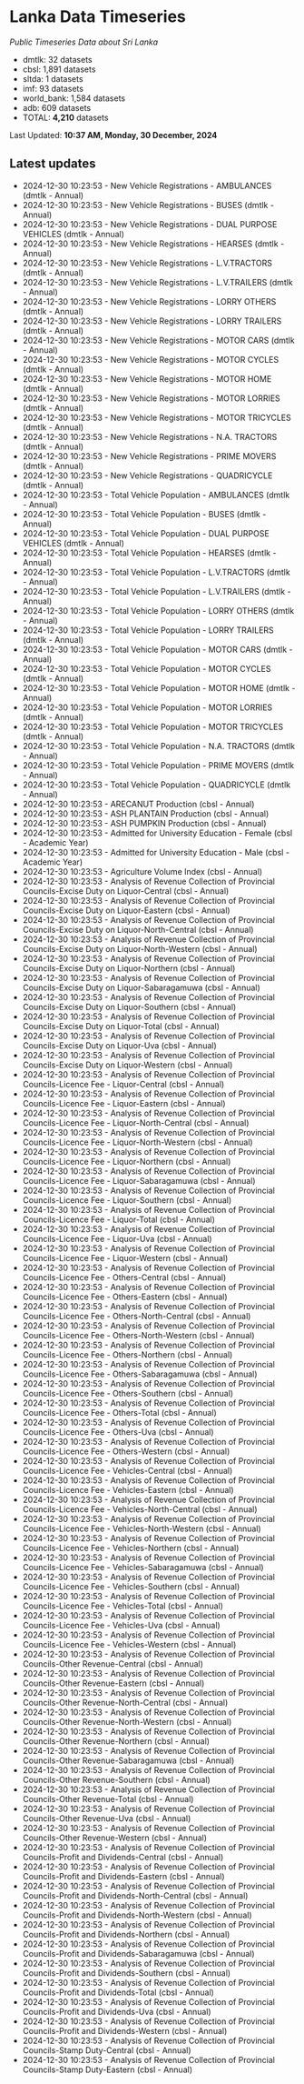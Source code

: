 # Lanka Data Timeseries
*Public Timeseries Data about Sri Lanka*

* dmtlk: 32 datasets
* cbsl: 1,891 datasets
* sltda: 1 datasets
* imf: 93 datasets
* world_bank: 1,584 datasets
* adb: 609 datasets
* TOTAL: **4,210** datasets

Last Updated: **10:37 AM, Monday, 30 December, 2024**

## Latest updates

* 2024-12-30 10:23:53 - New Vehicle Registrations - AMBULANCES (dmtlk - Annual)
* 2024-12-30 10:23:53 - New Vehicle Registrations - BUSES (dmtlk - Annual)
* 2024-12-30 10:23:53 - New Vehicle Registrations - DUAL PURPOSE VEHICLES (dmtlk - Annual)
* 2024-12-30 10:23:53 - New Vehicle Registrations - HEARSES (dmtlk - Annual)
* 2024-12-30 10:23:53 - New Vehicle Registrations - L.V.TRACTORS (dmtlk - Annual)
* 2024-12-30 10:23:53 - New Vehicle Registrations - L.V.TRAILERS (dmtlk - Annual)
* 2024-12-30 10:23:53 - New Vehicle Registrations - LORRY OTHERS (dmtlk - Annual)
* 2024-12-30 10:23:53 - New Vehicle Registrations - LORRY TRAILERS (dmtlk - Annual)
* 2024-12-30 10:23:53 - New Vehicle Registrations - MOTOR CARS (dmtlk - Annual)
* 2024-12-30 10:23:53 - New Vehicle Registrations - MOTOR CYCLES (dmtlk - Annual)
* 2024-12-30 10:23:53 - New Vehicle Registrations - MOTOR HOME (dmtlk - Annual)
* 2024-12-30 10:23:53 - New Vehicle Registrations - MOTOR LORRIES (dmtlk - Annual)
* 2024-12-30 10:23:53 - New Vehicle Registrations - MOTOR TRICYCLES (dmtlk - Annual)
* 2024-12-30 10:23:53 - New Vehicle Registrations - N.A. TRACTORS (dmtlk - Annual)
* 2024-12-30 10:23:53 - New Vehicle Registrations - PRIME MOVERS (dmtlk - Annual)
* 2024-12-30 10:23:53 - New Vehicle Registrations - QUADRICYCLE (dmtlk - Annual)
* 2024-12-30 10:23:53 - Total Vehicle Population - AMBULANCES (dmtlk - Annual)
* 2024-12-30 10:23:53 - Total Vehicle Population - BUSES (dmtlk - Annual)
* 2024-12-30 10:23:53 - Total Vehicle Population - DUAL PURPOSE VEHICLES (dmtlk - Annual)
* 2024-12-30 10:23:53 - Total Vehicle Population - HEARSES (dmtlk - Annual)
* 2024-12-30 10:23:53 - Total Vehicle Population - L.V.TRACTORS (dmtlk - Annual)
* 2024-12-30 10:23:53 - Total Vehicle Population - L.V.TRAILERS (dmtlk - Annual)
* 2024-12-30 10:23:53 - Total Vehicle Population - LORRY OTHERS (dmtlk - Annual)
* 2024-12-30 10:23:53 - Total Vehicle Population - LORRY TRAILERS (dmtlk - Annual)
* 2024-12-30 10:23:53 - Total Vehicle Population - MOTOR CARS (dmtlk - Annual)
* 2024-12-30 10:23:53 - Total Vehicle Population - MOTOR CYCLES (dmtlk - Annual)
* 2024-12-30 10:23:53 - Total Vehicle Population - MOTOR HOME (dmtlk - Annual)
* 2024-12-30 10:23:53 - Total Vehicle Population - MOTOR LORRIES (dmtlk - Annual)
* 2024-12-30 10:23:53 - Total Vehicle Population - MOTOR TRICYCLES (dmtlk - Annual)
* 2024-12-30 10:23:53 - Total Vehicle Population - N.A. TRACTORS (dmtlk - Annual)
* 2024-12-30 10:23:53 - Total Vehicle Population - PRIME MOVERS (dmtlk - Annual)
* 2024-12-30 10:23:53 - Total Vehicle Population - QUADRICYCLE (dmtlk - Annual)
* 2024-12-30 10:23:53 - ARECANUT Production (cbsl - Annual)
* 2024-12-30 10:23:53 - ASH PLANTAIN Production (cbsl - Annual)
* 2024-12-30 10:23:53 - ASH PUMPKIN Production (cbsl - Annual)
* 2024-12-30 10:23:53 - Admitted for University Education - Female (cbsl - Academic Year)
* 2024-12-30 10:23:53 - Admitted for University Education - Male (cbsl - Academic Year)
* 2024-12-30 10:23:53 - Agriculture Volume Index (cbsl - Annual)
* 2024-12-30 10:23:53 - Analysis of Revenue Collection of Provincial Councils-Excise Duty on Liquor-Central (cbsl - Annual)
* 2024-12-30 10:23:53 - Analysis of Revenue Collection of Provincial Councils-Excise Duty on Liquor-Eastern (cbsl - Annual)
* 2024-12-30 10:23:53 - Analysis of Revenue Collection of Provincial Councils-Excise Duty on Liquor-North-Central (cbsl - Annual)
* 2024-12-30 10:23:53 - Analysis of Revenue Collection of Provincial Councils-Excise Duty on Liquor-North-Western (cbsl - Annual)
* 2024-12-30 10:23:53 - Analysis of Revenue Collection of Provincial Councils-Excise Duty on Liquor-Northern (cbsl - Annual)
* 2024-12-30 10:23:53 - Analysis of Revenue Collection of Provincial Councils-Excise Duty on Liquor-Sabaragamuwa (cbsl - Annual)
* 2024-12-30 10:23:53 - Analysis of Revenue Collection of Provincial Councils-Excise Duty on Liquor-Southern (cbsl - Annual)
* 2024-12-30 10:23:53 - Analysis of Revenue Collection of Provincial Councils-Excise Duty on Liquor-Total (cbsl - Annual)
* 2024-12-30 10:23:53 - Analysis of Revenue Collection of Provincial Councils-Excise Duty on Liquor-Uva (cbsl - Annual)
* 2024-12-30 10:23:53 - Analysis of Revenue Collection of Provincial Councils-Excise Duty on Liquor-Western (cbsl - Annual)
* 2024-12-30 10:23:53 - Analysis of Revenue Collection of Provincial Councils-Licence Fee - Liquor-Central (cbsl - Annual)
* 2024-12-30 10:23:53 - Analysis of Revenue Collection of Provincial Councils-Licence Fee - Liquor-Eastern (cbsl - Annual)
* 2024-12-30 10:23:53 - Analysis of Revenue Collection of Provincial Councils-Licence Fee - Liquor-North-Central (cbsl - Annual)
* 2024-12-30 10:23:53 - Analysis of Revenue Collection of Provincial Councils-Licence Fee - Liquor-North-Western (cbsl - Annual)
* 2024-12-30 10:23:53 - Analysis of Revenue Collection of Provincial Councils-Licence Fee - Liquor-Northern (cbsl - Annual)
* 2024-12-30 10:23:53 - Analysis of Revenue Collection of Provincial Councils-Licence Fee - Liquor-Sabaragamuwa (cbsl - Annual)
* 2024-12-30 10:23:53 - Analysis of Revenue Collection of Provincial Councils-Licence Fee - Liquor-Southern (cbsl - Annual)
* 2024-12-30 10:23:53 - Analysis of Revenue Collection of Provincial Councils-Licence Fee - Liquor-Total (cbsl - Annual)
* 2024-12-30 10:23:53 - Analysis of Revenue Collection of Provincial Councils-Licence Fee - Liquor-Uva (cbsl - Annual)
* 2024-12-30 10:23:53 - Analysis of Revenue Collection of Provincial Councils-Licence Fee - Liquor-Western (cbsl - Annual)
* 2024-12-30 10:23:53 - Analysis of Revenue Collection of Provincial Councils-Licence Fee - Others-Central (cbsl - Annual)
* 2024-12-30 10:23:53 - Analysis of Revenue Collection of Provincial Councils-Licence Fee - Others-Eastern (cbsl - Annual)
* 2024-12-30 10:23:53 - Analysis of Revenue Collection of Provincial Councils-Licence Fee - Others-North-Central (cbsl - Annual)
* 2024-12-30 10:23:53 - Analysis of Revenue Collection of Provincial Councils-Licence Fee - Others-North-Western (cbsl - Annual)
* 2024-12-30 10:23:53 - Analysis of Revenue Collection of Provincial Councils-Licence Fee - Others-Northern (cbsl - Annual)
* 2024-12-30 10:23:53 - Analysis of Revenue Collection of Provincial Councils-Licence Fee - Others-Sabaragamuwa (cbsl - Annual)
* 2024-12-30 10:23:53 - Analysis of Revenue Collection of Provincial Councils-Licence Fee - Others-Southern (cbsl - Annual)
* 2024-12-30 10:23:53 - Analysis of Revenue Collection of Provincial Councils-Licence Fee - Others-Total (cbsl - Annual)
* 2024-12-30 10:23:53 - Analysis of Revenue Collection of Provincial Councils-Licence Fee - Others-Uva (cbsl - Annual)
* 2024-12-30 10:23:53 - Analysis of Revenue Collection of Provincial Councils-Licence Fee - Others-Western (cbsl - Annual)
* 2024-12-30 10:23:53 - Analysis of Revenue Collection of Provincial Councils-Licence Fee - Vehicles-Central (cbsl - Annual)
* 2024-12-30 10:23:53 - Analysis of Revenue Collection of Provincial Councils-Licence Fee - Vehicles-Eastern (cbsl - Annual)
* 2024-12-30 10:23:53 - Analysis of Revenue Collection of Provincial Councils-Licence Fee - Vehicles-North-Central (cbsl - Annual)
* 2024-12-30 10:23:53 - Analysis of Revenue Collection of Provincial Councils-Licence Fee - Vehicles-North-Western (cbsl - Annual)
* 2024-12-30 10:23:53 - Analysis of Revenue Collection of Provincial Councils-Licence Fee - Vehicles-Northern (cbsl - Annual)
* 2024-12-30 10:23:53 - Analysis of Revenue Collection of Provincial Councils-Licence Fee - Vehicles-Sabaragamuwa (cbsl - Annual)
* 2024-12-30 10:23:53 - Analysis of Revenue Collection of Provincial Councils-Licence Fee - Vehicles-Southern (cbsl - Annual)
* 2024-12-30 10:23:53 - Analysis of Revenue Collection of Provincial Councils-Licence Fee - Vehicles-Total (cbsl - Annual)
* 2024-12-30 10:23:53 - Analysis of Revenue Collection of Provincial Councils-Licence Fee - Vehicles-Uva (cbsl - Annual)
* 2024-12-30 10:23:53 - Analysis of Revenue Collection of Provincial Councils-Licence Fee - Vehicles-Western (cbsl - Annual)
* 2024-12-30 10:23:53 - Analysis of Revenue Collection of Provincial Councils-Other Revenue-Central (cbsl - Annual)
* 2024-12-30 10:23:53 - Analysis of Revenue Collection of Provincial Councils-Other Revenue-Eastern (cbsl - Annual)
* 2024-12-30 10:23:53 - Analysis of Revenue Collection of Provincial Councils-Other Revenue-North-Central (cbsl - Annual)
* 2024-12-30 10:23:53 - Analysis of Revenue Collection of Provincial Councils-Other Revenue-North-Western (cbsl - Annual)
* 2024-12-30 10:23:53 - Analysis of Revenue Collection of Provincial Councils-Other Revenue-Northern (cbsl - Annual)
* 2024-12-30 10:23:53 - Analysis of Revenue Collection of Provincial Councils-Other Revenue-Sabaragamuwa (cbsl - Annual)
* 2024-12-30 10:23:53 - Analysis of Revenue Collection of Provincial Councils-Other Revenue-Southern (cbsl - Annual)
* 2024-12-30 10:23:53 - Analysis of Revenue Collection of Provincial Councils-Other Revenue-Total (cbsl - Annual)
* 2024-12-30 10:23:53 - Analysis of Revenue Collection of Provincial Councils-Other Revenue-Uva (cbsl - Annual)
* 2024-12-30 10:23:53 - Analysis of Revenue Collection of Provincial Councils-Other Revenue-Western (cbsl - Annual)
* 2024-12-30 10:23:53 - Analysis of Revenue Collection of Provincial Councils-Profit and Dividends-Central (cbsl - Annual)
* 2024-12-30 10:23:53 - Analysis of Revenue Collection of Provincial Councils-Profit and Dividends-Eastern (cbsl - Annual)
* 2024-12-30 10:23:53 - Analysis of Revenue Collection of Provincial Councils-Profit and Dividends-North-Central (cbsl - Annual)
* 2024-12-30 10:23:53 - Analysis of Revenue Collection of Provincial Councils-Profit and Dividends-North-Western (cbsl - Annual)
* 2024-12-30 10:23:53 - Analysis of Revenue Collection of Provincial Councils-Profit and Dividends-Northern (cbsl - Annual)
* 2024-12-30 10:23:53 - Analysis of Revenue Collection of Provincial Councils-Profit and Dividends-Sabaragamuwa (cbsl - Annual)
* 2024-12-30 10:23:53 - Analysis of Revenue Collection of Provincial Councils-Profit and Dividends-Southern (cbsl - Annual)
* 2024-12-30 10:23:53 - Analysis of Revenue Collection of Provincial Councils-Profit and Dividends-Total (cbsl - Annual)
* 2024-12-30 10:23:53 - Analysis of Revenue Collection of Provincial Councils-Profit and Dividends-Uva (cbsl - Annual)
* 2024-12-30 10:23:53 - Analysis of Revenue Collection of Provincial Councils-Profit and Dividends-Western (cbsl - Annual)
* 2024-12-30 10:23:53 - Analysis of Revenue Collection of Provincial Councils-Stamp Duty-Central (cbsl - Annual)
* 2024-12-30 10:23:53 - Analysis of Revenue Collection of Provincial Councils-Stamp Duty-Eastern (cbsl - Annual)